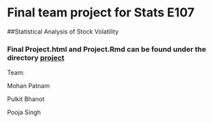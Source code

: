 # Final team project for Stats E107 
##Statistical Analysis of Stock Volatility
### Final Project.html and Project.Rmd can be found under the directory [project](https://github.com/goodwillyoga/E107project/tree/master/project)

Team:

Mohan Patnam

Pulkit Bhanot

Pooja Singh

